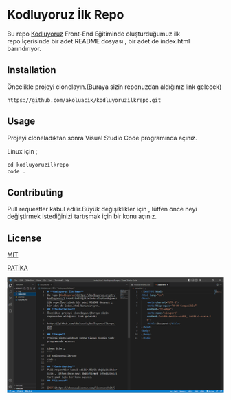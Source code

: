 # **Kodluyoruz İlk Repo**
Bu repo [Kodluyoruz](https://kodluyoruz.org/tr/kodluyoruz/) Front-End Eğitiminde oluşturduğumuz ilk repo.İçerisinde bir adet README dosyası , bir adet de index.html barındırıyor.
## **Installation**
Öncelikle projeyi clonelayın.(Buraya sizin reponuzdan aldığınız link gelecek)
```
https://github.com/akoluacik/kodluyoruzilkrepo.git
```
## **Usage**
Projeyi cloneladıktan sonra Visual Studio Code programında açınız.

Linux için ;
```
cd kodluyoruzilkrepo
code .
```
## **Contributing**
Pull requestler kabul edilir.Büyük değişiklikler için , lütfen önce neyi değiştirmek istediğinizi tartışmak için bir konu açınız.
## **License**

[MIT](https://choosealicense.com/licenses/mit/)

[PATİKA](https://www.patika.dev/tr)

![ekran alıntısı](https://github.com/umtcngl/kodluyoruzilkrepo/blob/main/img/Ekran%20Al%C4%B1nt%C4%B1s%C4%B1.PNG)

